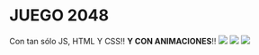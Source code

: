 # JUEGO 2048

Con tan sólo JS, HTML Y CSS!! **Y CON ANIMACIONES**!! 
![](https://s9.gifyu.com/images/SFpUC.gif)
![](https://s9.gifyu.com/images/SFpUC.gif)
![](https://s9.gifyu.com/images/SFpUC.gif)
